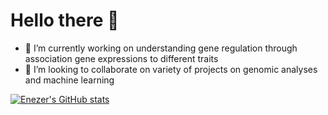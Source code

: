 # Hello there 👋

- 🔭 I’m currently working on understanding gene regulation through association gene expressions to different traits
- 👯 I’m looking to collaborate on variety of projects on genomic analyses and machine learning

[![Enezer's GitHub stats](https://github-readme-stats.vercel.app/api?username=enezermjema)](https://github.com/enezermjema/github-readme-stats)
